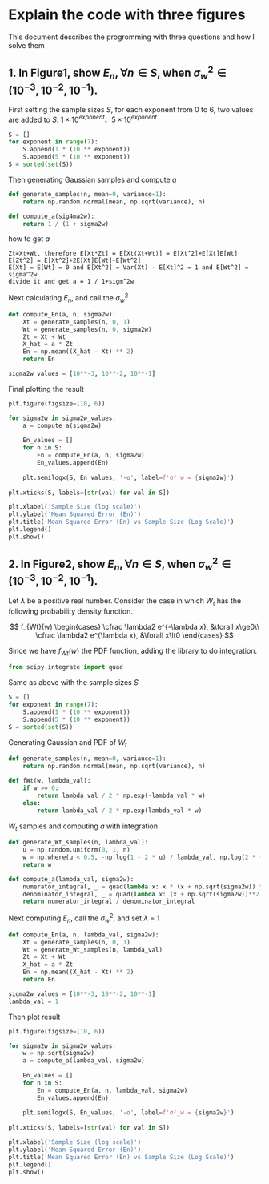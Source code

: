 # Explain the code with three figures

This document describes the progromming with three questions and how I solve them

## 1. In Figure1, show $E_{n}, \forall n \in S$, when $\sigma^{2}_{w}∈ (10^{-3}, 10^{-2}, 10^{-1}).$

First setting the sample sizes $S$, for each exponent from 0 to 6, two values are added to $S$: $1\times10^{exponent} 、
5\times10^{exponent}$
```python
S = []
for exponent in range(7):
    S.append(1 * (10 ** exponent))
    S.append(5 * (10 ** exponent))
S = sorted(set(S))
```
Then generating Gaussian samples and compute $a$
```python
def generate_samples(n, mean=0, variance=1):
    return np.random.normal(mean, np.sqrt(variance), n)

def compute_a(sig4ma2w):
    return 1 / (1 + sigma2w)
```
how to get $a$
```
Zt=Xt+Wt, therefore E[Xt*Zt] = E[Xt(Xt+Wt)] = E[Xt^2]+E[Xt]E[Wt]
E[Zt^2] = E[Xt^2]+2E[Xt]E[Wt]+E[Wt^2]
E[Xt] = E[Wt] = 0 and E[Xt^2] = Var(Xt) - E[Xt]^2 = 1 and E[Wt^2] = sigma^2w
divide it and get a = 1 / 1+sigm^2w
```
Next calculating $E_{n}$, and call the $\sigma^{2}_{w}$
```python
def compute_En(a, n, sigma2w):
    Xt = generate_samples(n, 0, 1)
    Wt = generate_samples(n, 0, sigma2w) 
    Zt = Xt + Wt
    X_hat = a * Zt
    En = np.mean((X_hat - Xt) ** 2)
    return En

sigma2w_values = [10**-3, 10**-2, 10**-1]
```
Final plotting the result
```python
plt.figure(figsize=(10, 6))

for sigma2w in sigma2w_values:
    a = compute_a(sigma2w)
    
    En_values = []
    for n in S:
        En = compute_En(a, n, sigma2w)
        En_values.append(En)
    
    plt.semilogx(S, En_values, '-o', label=f'σ²_w = {sigma2w}')
    
plt.xticks(S, labels=[str(val) for val in S])

plt.xlabel('Sample Size (log scale)')
plt.ylabel('Mean Squared Error (En)')
plt.title('Mean Squared Error (En) vs Sample Size (Log Scale)')
plt.legend()
plt.show()
```

## 2. In Figure2, show $E_{n}, \forall n \in S$, when $\sigma^{2}_{w}∈ (10^{-3}, 10^{-2}, 10^{-1}).$
Let $\lambda$ be a positive real number. Consider the case in which $W_{t}$ has the following probability density function.

$$
f_{Wt}(w)
\begin{cases}
\cfrac \lambda2 e^{-\lambda x}, &\forall x\ge0\\
\cfrac \lambda2 e^{\lambda x}, &\forall x\lt0
\end{cases}
$$

Since we have $f_{Wt}(w)$ the PDF function, adding the library to do integration.
```python
from scipy.integrate import quad
```
Same as above with the sample sizes $S$
```python
S = []
for exponent in range(7):
    S.append(1 * (10 ** exponent))
    S.append(5 * (10 ** exponent))
S = sorted(set(S))
```
Generating Gaussian and PDF of $W_{t}$
```python
def generate_samples(n, mean=0, variance=1):
    return np.random.normal(mean, np.sqrt(variance), n)

def fWt(w, lambda_val):
    if w >= 0:
        return lambda_val / 2 * np.exp(-lambda_val * w)
    else:
        return lambda_val / 2 * np.exp(lambda_val * w)
```

$W_{t}$ samples and computing $a$ with integration
```python
def generate_Wt_samples(n, lambda_val):
    u = np.random.uniform(0, 1, n)
    w = np.where(u < 0.5, -np.log(1 - 2 * u) / lambda_val, np.log(2 * (u - 0.5)) / lambda_val)
    return w

def compute_a(lambda_val, sigma2w):
    numerator_integral, _ = quad(lambda x: x * (x + np.sqrt(sigma2w)) * np.exp(-x**2 / 2) * fWt(x, lambda_val), -np.inf, np.inf)
    denominator_integral, _ = quad(lambda x: (x + np.sqrt(sigma2w))**2 * fWt(x, lambda_val), -np.inf, np.inf)
    return numerator_integral / denominator_integral
```
Next computing $E_{n}$, call the $\sigma^{2}_{w}$, and set $\lambda$ = 1
```python
def compute_En(a, n, lambda_val, sigma2w):
    Xt = generate_samples(n, 0, 1)
    Wt = generate_Wt_samples(n, lambda_val)
    Zt = Xt + Wt
    X_hat = a * Zt
    En = np.mean((X_hat - Xt) ** 2)
    return En

sigma2w_values = [10**-3, 10**-2, 10**-1]
lambda_val = 1
```
Then plot result
```python
plt.figure(figsize=(10, 6))

for sigma2w in sigma2w_values:
    w = np.sqrt(sigma2w)
    a = compute_a(lambda_val, sigma2w)
    
    En_values = []
    for n in S:
        En = compute_En(a, n, lambda_val, sigma2w)
        En_values.append(En)
    
    plt.semilogx(S, En_values, '-o', label=f'σ²_w = {sigma2w}')
    
plt.xticks(S, labels=[str(val) for val in S])

plt.xlabel('Sample Size (log scale)')
plt.ylabel('Mean Squared Error (En)')
plt.title('Mean Squared Error (En) vs Sample Size (Log Scale)')
plt.legend()
plt.show()
```
